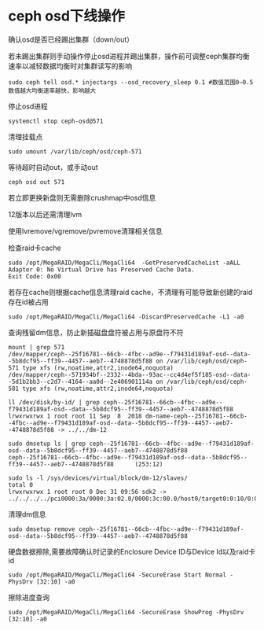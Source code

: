 # ceph osd下线操作

确认osd是否已经踢出集群（down/out）

若未踢出集群则手动操作停止osd进程并踢出集群，操作前可调整ceph集群均衡速率以减轻数据均衡时对集群读写的影响
```
sudo ceph tell osd.* injectargs --osd_recovery_sleep 0.1 #数值范围0~0.5 数值越大均衡速率越快，影响越大
```

停止osd进程
```
systemctl stop ceph-osd@571
```

清理挂载点
```
sudo umount /var/lib/ceph/osd/ceph-571
```

等待超时自动out，或手动out
```
ceph osd out 571
```

若立即更换新盘则无需删除crushmap中osd信息

12版本以后还需清理lvm

使用lvremove/vgremove/pvremove清理相关信息

检查raid卡cache
```
sudo /opt/MegaRAID/MegaCli/MegaCli64  -GetPreservedCacheList -aALL
Adapter 0: No Virtual Drive has Preserved Cache Data.
Exit Code: 0x00
```

若存在cache则根据cache信息清理raid cache，不清理有可能导致新创建的raid存在id被占用
```
sudo /opt/MegaRAID/MegaCli/MegaCli64 -DiscardPreservedCache -L1 -a0
```

查询残留dm信息，防止新插磁盘盘符被占用与原盘符不符
```
mount | grep 571
/dev/mapper/ceph--25f16781--66cb--4fbc--ad9e--f79431d189af-osd--data--5b8dcf95--ff39--4457--aeb7--4748878d5f88 on /var/lib/ceph/osd/ceph-571 type xfs (rw,noatime,attr2,inode64,noquota)
/dev/mapper/ceph--571934bf--2332--4bda--93ac--cc4d4ef5f185-osd--data--5d1b2bb3--c2d7--4164--aa0d--2e406901114a on /var/lib/ceph/osd/ceph-581 type xfs (rw,noatime,attr2,inode64,noquota)

ll /dev/disk/by-id/ | grep ceph--25f16781--66cb--4fbc--ad9e--f79431d189af-osd--data--5b8dcf95--ff39--4457--aeb7--4748878d5f88
lrwxrwxrwx 1 root root 11 Sep  8  2018 dm-name-ceph--25f16781--66cb--4fbc--ad9e--f79431d189af-osd--data--5b8dcf95--ff39--4457--aeb7--4748878d5f88 -> ../../dm-12

sudo dmsetup ls | grep ceph--25f16781--66cb--4fbc--ad9e--f79431d189af-osd--data--5b8dcf95--ff39--4457--aeb7--4748878d5f88
ceph--25f16781--66cb--4fbc--ad9e--f79431d189af-osd--data--5b8dcf95--ff39--4457--aeb7--4748878d5f88      (253:12)

sudo ls -l /sys/devices/virtual/block/dm-12/slaves/
total 0
lrwxrwxrwx 1 root root 0 Dec 31 09:56 sdk2 -> ../../../../pci0000:3a/0000:3a:02.0/0000:3c:00.0/host0/target0:0:10/0:0:10:0/block/sdk/sdk2
```

清理dm信息
```
sudo dmsetup remove ceph--25f16781--66cb--4fbc--ad9e--f79431d189af-osd--data--5b8dcf95--ff39--4457--aeb7--4748878d5f88
```

硬盘数据擦除,需要故障确认时记录的Enclosure Device ID与Device Id以及raid卡id
```
sudo /opt/MegaRAID/MegaCli/MegaCli64 -SecureErase Start Normal -PhysDrv [32:10] -a0
```

擦除进度查询
```
sudo /opt/MegaRAID/MegaCli/MegaCli64 -SecureErase ShowProg -PhysDrv [32:10] -a0
```
